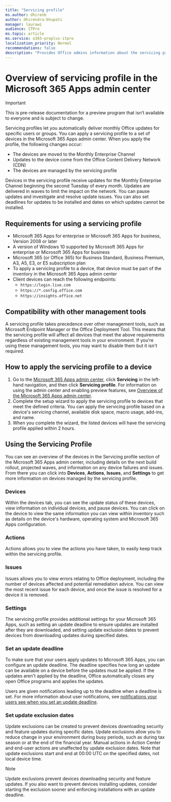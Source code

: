 ```yaml
---
title: "Servicing profile"
ms.author: dhirenb
author: dhirendra-bhupati
manager: laurawi
audience: ITPro
ms.topic: article
ms.service: o365-proplus-itpro
localization_priority: Normal
recommendations: false
description: "Provides Office admins information about the servicing profile in the Microsoft 365 Apps admin center"
---
```


# Overview of servicing profile in the Microsoft 365 Apps admin center

> [!IMPORTANT]
> This is pre-release documentation for a preview program that isn’t available to everyone and is subject to change.

Servicing profiles let you automatically deliver monthly Office updates for specific users or groups. You can apply a servicing profile to a set of devices in the Microsoft 365 Apps admin center. When you apply the profile, the following changes occur:

- The devices are moved to the Monthly Enterprise Channel
- Updates to the device come from the Office Content Delivery Network (CDN)
- The devices are managed by the servicing profile

Devices in the servicing profile receive updates for the Monthly Enterprise Channel beginning the second Tuesday of every month. Updates are delivered in waves to limit the impact on the network. You can  pause updates and investigate and resolve update issues. You can also set deadlines for updates to be installed and dates on which updates cannot be installed.

## Requirements for using a servicing profile
- Microsoft 365 Apps for enterprise or Microsoft 365 Apps for business, Version 2008 or later
- A version of Windows 10 supported by Microsoft 365 Apps for enterprise or Microsoft 365 Apps for business
- Microsoft 365 (or Office 365) for Business Standard, Business Premium, A3, A5, E3, or E5 subscription plan
- To apply a servicing profile to a device, that device must be part of the inventory in the Microsoft 365 Apps admin center
- Client devices can reach the following endpoints: 
  - ```https://login.live.com```
  - ```https://*.config.office.com```
  - ```https://insights.office.net```

## Compatibility with other management tools

A servicing profile takes precedence over other management tools, such as Microsoft Endpoint Manager or the Office Deployment Tool. This means that the servicing profile will affect all devices that meet the above requirements regardless of existing management tools in your environment. If you’re using these management tools, you may want to disable them but it isn't required.

## How to apply the servicing profile to a device

1. Go to the [Microsoft 365 Apps admin center](https://config.office.com), click **Servicing** in the left-hand navigation, and then click **Servicing profile**. For information on using the admin center and enabling preview features, see [Overview of the Microsoft 365 Apps admin center](overview.md).
2. Complete the setup wizard to apply the servicing profile to devices that meet the defined criteria. You can apply the servicing profile based on a device's servicing channel, available disk space, macro usage, add-ins, and name.
3. When you complete the wizard, the listed devices will have the servicing profile applied within 2 hours.

## Using the Servicing Profile

You can see an overview of the devices in the Servicing profile section of the Microsoft 365 Apps admin center, including details on the next build rollout, projected waves, and information on any device failures and issues. From there  you can click into **Devices**, **Actions**, **Issues**, and **Settings** to get more information on devices managed by the servicing profile.

### Devices

Within the devices tab, you can see the update status of these devices, view information on individual devices, and  pause devices. You can click on the device to view the same information you can view within inventory such as details on the device's hardware, operating system and Microsoft 365 Apps configuration.

### Actions

Actions allows you to view the actions you have taken, to easily keep track within the servicing profile.

### Issues

Issues allows you to view errors relating to Office deployment, including the number of devices affected and potential remediation advice. You can view the most recent issue for each device, and once the issue is resolved for a device it is removed.

### Settings

The servicing profile provides additional settings for your Microsoft 365 Apps, such as setting an update deadline to ensure updates are installed after they are downloaded, and setting update exclusion dates to prevent devices from downloading updates during specified dates.

### Set an update deadline

To make sure that your users apply updates to Microsoft 365 Apps, you can configure an update deadline. The deadline specifies how long an update can be available on a device before the updates must be applied. If the updates aren't applied by the deadline, Office automatically closes any open Office programs and applies the updates.

Users are given notifications leading up to the deadline when a deadline is set. For more information about user notifications, see [notifications your users see when you set an update deadline](../end-user-update-notifications-microsoft-365-apps.md#notifications-your-users-see-when-you-set-an-update-deadline-for-microsoft-365-apps).

### Set update exclusion dates

Update exclusions can be created to prevent devices downloading security and feature updates during specific dates. Update exclusions allow you to reduce change in your environment during busy periods, such as during tax season or at the end of the financial year. Manual actions in Action Center and end-user actions are unaffected by update exclusion dates. Note that update exclusions start and end at 00:00 UTC on the specified dates, not local device time.

> [!NOTE]
> Update exclusions prevent devices downloading security and feature updates. If you also want to prevent devices installing updates, consider starting the exclusion sooner and enforcing installations with an update deadline.
